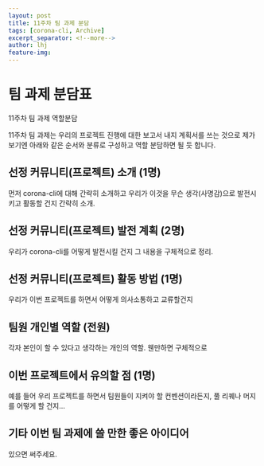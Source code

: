 ```yaml
---
layout: post
title: 11주차 팀 과제 분담
tags: [corona-cli, Archive]
excerpt_separator: <!--more-->
author: lhj
feature-img: 
---
```

# 팀 과제 분담표
11주차 팀 과제 역할분담
<!--more-->
11주차 팀 과제는 우리의 프로젝트 진행에 대한 보고서 내지 계획서를 쓰는 것으로 제가 보기엔
아래와 같은 순서와 분류로 구성하고 역할 분담하면 될 듯 합니다.  

## 선정 커뮤니티(프로젝트) 소개 (1명)
먼저 corona-cli에 대해 간략히 소개하고 우리가 이것을 무슨 생각(사명감)으로 발전시키고 활동할 건지 간략히 소개.

## 선정 커뮤니티(프로젝트) 발전 계획 (2명)
우리가 corona-cli를 어떻게 발전시킬 건지 그 내용을 구체적으로 정리.

## 선정 커뮤니티(프로젝트) 활동 방법 (1명)
우리가 이번 프로젝트를 하면서 어떻게 의사소통하고 교류할건지

## 팀원 개인별 역할 (전원)
각자 본인이 할 수 있다고 생각하는 개인의 역할. 웬만하면 구체적으로

## 이번 프로젝트에서 유의할 점 (1명)
예를 들어 우리 프로젝트를 하면서 팀원들이 지켜야 할 컨벤션이라든지, 풀 리퀘나 머지를 어떻게 할 건지...

## 기타 이번 팀 과제에 쓸 만한 좋은 아이디어
있으면 써주세요.

